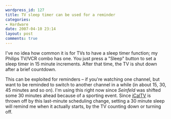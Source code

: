 ```yaml
---
wordpress_id: 127
title: TV sleep timer can be used for a reminder
categories:
- Hardware
date: 2007-04-10 23:14
layout: post
comments: true
---
```

I've no idea how common it is for TVs to have a sleep timer function; my Philips TV/VCR combo has one. You just press a "Sleep" button to set a sleep timer in 15 minute increments. After that time, the TV is shut down after a brief countdown.

This can be exploited for reminders &ndash; if you're watching one channel, but want to be reminded to switch to another channel in a while (in about 15, 30, 45 minutes and so on). I'm using this right now since <em>Seinfeld</em> was shifted some 30 minutes ahead because of a sporting event. Since <a href="/?s=icaltv">iCalTV</a> is thrown off by this last-minute scheduling change, setting a 30 minute sleep will remind me when it actually starts, by the TV counting down or turning off.
